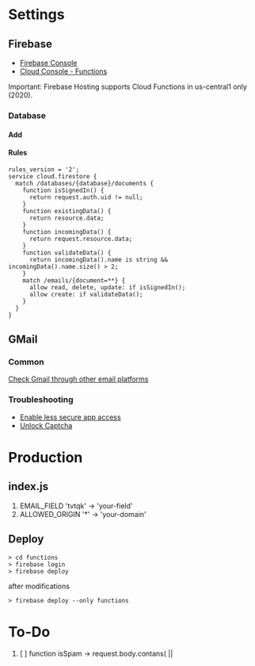 # Settings

## Firebase
- [Firebase Console](https://console.firebase.google.com)
- [Cloud Console - Functions](https://console.cloud.google.com/functions)

Important: Firebase Hosting supports Cloud Functions in us-central1 only (2020).

### Database
#### Add 
#### Rules
```
rules_version = '2';
service cloud.firestore {
  match /databases/{database}/documents {
  	function isSignedIn() {
      return request.auth.uid != null;
    }
    function existingData() {
      return resource.data;
    }
    function incomingData() {
      return request.resource.data;
    }
    function validateData() {
      return incomingData().name is string && incomingData().name.size() > 2;
    }
    match /emails/{document=**} {
      allow read, delete, update: if isSignedIn();
      allow create: if validateData();
    }
  }
}
```

## GMail

### Common
[Check Gmail through other email platforms](https://support.google.com/mail/answer/7126229)

### Troubleshooting
* [Enable less secure app access](https://myaccount.google.com/lesssecureapps)
* [Unlock Captcha](https://accounts.google.com/b/0/displayunlockcaptcha)


# Production
## index.js
1. EMAIL_FIELD    'tvtqk' -> 'your-field'  
1. ALLOWED_ORIGIN '*'     -> 'your-domain'
## Deploy
```
> cd functions
> firebase login
> firebase deploy
```
after modifications
```
> firebase deploy --only functions
``` 

# To-Do
1. [ ] function isSpam        -> request.body.contans(<a /> || <script />)
1. [ ] js                     -> ts
1. [ ] then                   -> async/await  + try/catch

---
# Inspired by
- https://stackoverflow.com/questions/24098461/nodemailer-gmail-what-exactly-is-a-refresh-token-and-how-do-i-get-one/24123550
- https://masashi-k.blogspot.com/2013/06/sending-mail-with-gmail-using-xoauth2.html
- https://blog.mailtrap.io/nodemailer-gmail/
Database Rules
- https://fireship.io/snippets/firestore-rules-recipes/
- https://stackoverflow.com/questions/51916848/achieving-granular-data-validation-in-firestore-document?rq=1
- https://softauthor.com/firestore-security-rules